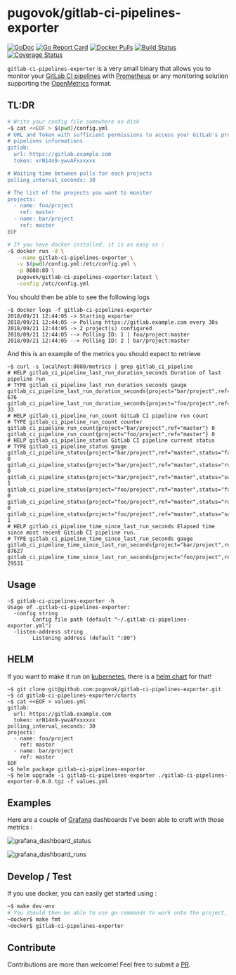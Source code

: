 # pugovok/gitlab-ci-pipelines-exporter

[![GoDoc](https://godoc.org/github.com/pugovok/gitlab-ci-pipelines-exporter?status.svg)](https://godoc.org/github.com/pugovok/gitlab-ci-pipelines-exporter/app)
[![Go Report Card](https://goreportcard.com/badge/github.com/pugovok/gitlab-ci-pipelines-exporter)](https://goreportcard.com/report/github.com/pugovok/gitlab-ci-pipelines-exporter)
[![Docker Pulls](https://img.shields.io/docker/pulls/pugovok/gitlab-ci-pipelines-exporter.svg)](https://hub.docker.com/r/pugovok/gitlab-ci-pipelines-exporter/)
[![Build Status](https://travis-ci.org/pugovok/gitlab-ci-pipelines-exporter.svg?branch=master)](https://travis-ci.org/pugovok/gitlab-ci-pipelines-exporter)
[![Coverage Status](https://coveralls.io/repos/github/pugovok/gitlab-ci-pipelines-exporter/badge.svg?branch=master)](https://coveralls.io/github/pugovok/gitlab-ci-pipelines-exporter?branch=master)

`gitlab-ci-pipelines-exporter` is a very small binary that allows you to monitor your [GitLab CI pipelines](https://docs.gitlab.com/ee/ci/pipelines.html) with [Prometheus](https://prometheus.io/) or any monitoring solution supporting the [OpenMetrics](https://github.com/OpenObservability/OpenMetrics) format.

## TL:DR

```bash
# Write your config file somewhere on disk
~$ cat <<EOF > $(pwd)/config.yml
# URL and Token with sufficient permissions to access your GitLab's projects
# pipelines informations
gitlab:
  url: https://gitlab.example.com
  token: xrN14n9-ywvAFxxxxxx

# Waiting time between polls for each projects
polling_interval_seconds: 30

# The list of the projects you want to monitor
projects:
  - name: foo/project
    ref: master
  - name: bar/project
    ref: master
EOF

# If you have docker installed, it is as easy as :
~$ docker run -d \
   --name gitlab-ci-pipelines-exporter \
   -v $(pwd)/config.yml:/etc/config.yml \
   -p 8080:80 \
   pugovok/gitlab-ci-pipelines-exporter:latest \
   -config /etc/config.yml
```

You should then be able to see the following logs

```
~$ docker logs -f gitlab-ci-pipelines-exporter
2018/09/21 12:44:05 -> Starting exporter
2018/09/21 12:44:05 -> Polling https://gitlab.example.com every 30s
2018/09/21 12:44:05 -> 2 project(s) configured
2018/09/21 12:44:05 --> Polling ID: 1 | foo/project:master
2018/09/21 12:44:05 --> Polling ID: 2 | bar/project:master
```

And this is an example of the metrics you should expect to retrieve

```
~$ curl -s localhost:8080/metrics | grep gitlab_ci_pipeline
# HELP gitlab_ci_pipeline_last_run_duration_seconds Duration of last pipeline run
# TYPE gitlab_ci_pipeline_last_run_duration_seconds gauge
gitlab_ci_pipeline_last_run_duration_seconds{project="bar/project",ref="master"} 676
gitlab_ci_pipeline_last_run_duration_seconds{project="foo/project",ref="master"} 33
# HELP gitlab_ci_pipeline_run_count GitLab CI pipeline run count
# TYPE gitlab_ci_pipeline_run_count counter
gitlab_ci_pipeline_run_count{project="bar/project",ref="master"} 0
gitlab_ci_pipeline_run_count{project="foo/project",ref="master"} 0
# HELP gitlab_ci_pipeline_status GitLab CI pipeline current status
# TYPE gitlab_ci_pipeline_status gauge
gitlab_ci_pipeline_status{project="bar/project",ref="master",status="failed"} 0
gitlab_ci_pipeline_status{project="bar/project",ref="master",status="running"} 0
gitlab_ci_pipeline_status{project="bar/project",ref="master",status="success"} 1
gitlab_ci_pipeline_status{project="foo/project",ref="master",status="failed"} 0
gitlab_ci_pipeline_status{project="foo/project",ref="master",status="running"} 0
gitlab_ci_pipeline_status{project="foo/project",ref="master",status="success"} 1
# HELP gitlab_ci_pipeline_time_since_last_run_seconds Elapsed time since most recent GitLab CI pipeline run.
# TYPE gitlab_ci_pipeline_time_since_last_run_seconds gauge
gitlab_ci_pipeline_time_since_last_run_seconds{project="bar/project",ref="master"} 87627
gitlab_ci_pipeline_time_since_last_run_seconds{project="foo/project",ref="master"} 29531
```

## Usage

```
~$ gitlab-ci-pipelines-exporter -h
Usage of .gitlab-ci-pipelines-exporter:
  -config string
    	Config file path (default "~/.gitlab-ci-pipelines-exporter.yml")
  -listen-address string
    	Listening address (default ":80")
```

## HELM

If you want to make it run on [kubernetes](https://kubernetes.io/), there is a [helm chart](https://docs.helm.sh/) for that!

```
~$ git clone git@github.com:pugovok/gitlab-ci-pipelines-exporter.git
~$ cd gitlab-ci-pipelines-exporter/charts
~$ cat <<EOF > values.yml
gitlab:
  url: https://gitlab.example.com
  token: xrN14n9-ywvAFxxxxxx
polling_interval_seconds: 30
projects:
  - name: foo/project
    ref: master
  - name: bar/project
    ref: master
EOF
~$ helm package gitlab-ci-pipelines-exporter
~$ helm upgrade -i gitlab-ci-pipelines-exporter ./gitlab-ci-pipelines-exporter-0.0.0.tgz -f values.yml
```

## Examples

Here are a couple of [Grafana](https://grafana.com/) dashboards I've been able to craft with those metrics :

![grafana_dashboard_status](/docs/images/grafana_dashboard_status.png)

![grafana_dashboard_runs](/docs/images/grafana_dashboard_runs.png)

## Develop / Test

If you use docker, you can easily get started using :

```bash
~$ make dev-env
# You should then be able to use go commands to work onto the project, eg:
~docker$ make fmt
~docker$ gitlab-ci-pipelines-exporter
```

## Contribute

Contributions are more than welcome! Feel free to submit a [PR](https://github.com/pugovok/gitlab-ci-pipelines-exporter/pulls).
